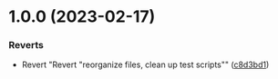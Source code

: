 # 1.0.0 (2023-02-17)


### Reverts

* Revert "Revert "reorganize files, clean up test scripts"" ([c8d3bd1](https://github.kyndryl.net/kyndryl-design-system/web-components/commit/c8d3bd1449ec6c87e9a7fd1590f0a8d241cfc1f2))
